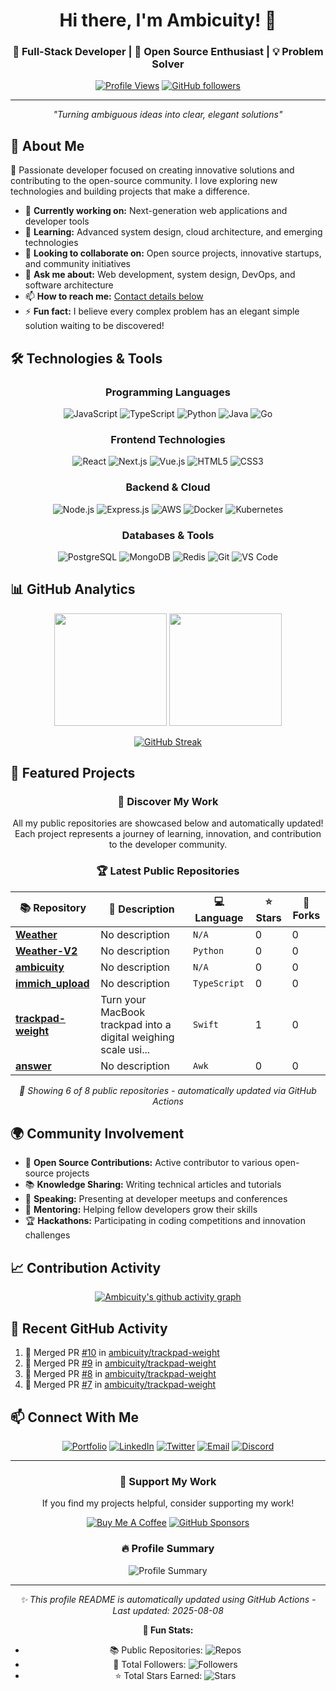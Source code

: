 <div align="center">

# Hi there, I'm Ambicuity! 👋

### 🚀 Full-Stack Developer | 🌟 Open Source Enthusiast | 💡 Problem Solver

[![Profile Views](https://komarev.com/ghpvc/?username=ambicuity&color=blueviolet&style=flat-square&label=Profile+Views)](https://github.com/ambicuity)
[![GitHub followers](https://img.shields.io/github/followers/ambicuity?label=Followers&style=social)](https://github.com/ambicuity?tab=followers)

---

*"Turning ambiguous ideas into clear, elegant solutions"*

</div>

## 💫 About Me

🎯 Passionate developer focused on creating innovative solutions and contributing to the open-source community. I love exploring new technologies and building projects that make a difference.

- 🔭 **Currently working on:** Next-generation web applications and developer tools
- 🌱 **Learning:** Advanced system design, cloud architecture, and emerging technologies
- 👯 **Looking to collaborate on:** Open source projects, innovative startups, and community initiatives
- 💬 **Ask me about:** Web development, system design, DevOps, and software architecture
- 📫 **How to reach me:** [Contact details below](#-connect-with-me)
- ⚡ **Fun fact:** I believe every complex problem has an elegant simple solution waiting to be discovered!

## 🛠️ Technologies & Tools

<div align="center">

### Programming Languages
![JavaScript](https://img.shields.io/badge/-JavaScript-F7DF1E?style=flat-square&logo=javascript&logoColor=black)
![TypeScript](https://img.shields.io/badge/-TypeScript-3178C6?style=flat-square&logo=typescript&logoColor=white)
![Python](https://img.shields.io/badge/-Python-3776AB?style=flat-square&logo=python&logoColor=white)
![Java](https://img.shields.io/badge/-Java-007396?style=flat-square&logo=java&logoColor=white)
![Go](https://img.shields.io/badge/-Go-00ADD8?style=flat-square&logo=go&logoColor=white)

### Frontend Technologies
![React](https://img.shields.io/badge/-React-61DAFB?style=flat-square&logo=react&logoColor=black)
![Next.js](https://img.shields.io/badge/-Next.js-000000?style=flat-square&logo=next.js&logoColor=white)
![Vue.js](https://img.shields.io/badge/-Vue.js-4FC08D?style=flat-square&logo=vue.js&logoColor=white)
![HTML5](https://img.shields.io/badge/-HTML5-E34F26?style=flat-square&logo=html5&logoColor=white)
![CSS3](https://img.shields.io/badge/-CSS3-1572B6?style=flat-square&logo=css3&logoColor=white)

### Backend & Cloud
![Node.js](https://img.shields.io/badge/-Node.js-339933?style=flat-square&logo=node.js&logoColor=white)
![Express.js](https://img.shields.io/badge/-Express.js-000000?style=flat-square&logo=express&logoColor=white)
![AWS](https://img.shields.io/badge/-AWS-232F3E?style=flat-square&logo=amazon-aws&logoColor=white)
![Docker](https://img.shields.io/badge/-Docker-2496ED?style=flat-square&logo=docker&logoColor=white)
![Kubernetes](https://img.shields.io/badge/-Kubernetes-326CE5?style=flat-square&logo=kubernetes&logoColor=white)

### Databases & Tools
![PostgreSQL](https://img.shields.io/badge/-PostgreSQL-336791?style=flat-square&logo=postgresql&logoColor=white)
![MongoDB](https://img.shields.io/badge/-MongoDB-47A248?style=flat-square&logo=mongodb&logoColor=white)
![Redis](https://img.shields.io/badge/-Redis-DC382D?style=flat-square&logo=redis&logoColor=white)
![Git](https://img.shields.io/badge/-Git-F05032?style=flat-square&logo=git&logoColor=white)
![VS Code](https://img.shields.io/badge/-VS%20Code-007ACC?style=flat-square&logo=visual-studio-code&logoColor=white)

</div>

## 📊 GitHub Analytics

<div align="center">
  
<img height="180em" src="https://github-readme-stats.vercel.app/api?username=ambicuity&show_icons=true&theme=tokyonight&include_all_commits=true&count_private=true&hide_border=true&bg_color=0d1117"/>
<img height="180em" src="https://github-readme-stats.vercel.app/api/top-langs/?username=ambicuity&layout=compact&langs_count=8&theme=tokyonight&hide_border=true&bg_color=0d1117"/>

</div>

<div align="center">

[![GitHub Streak](https://github-readme-streak-stats.herokuapp.com/?user=ambicuity&theme=tokyonight&hide_border=true&background=0d1117)](https://git.io/streak-stats)

</div>

## 🎯 Featured Projects

<!-- FEATURED_PROJECTS_START -->
<div align="center">

### 🌟 Discover My Work

All my public repositories are showcased below and automatically updated! Each project represents a journey of learning, innovation, and contribution to the developer community.

### 🏆 Latest Public Repositories

| 📚 Repository | 📝 Description | 💻 Language | ⭐ Stars | 🍴 Forks |
|---------------|-----------------|-------------|----------|----------|
| [**Weather**](https://github.com/ambicuity/Weather) | No description | `N/A` | 0 | 0 |
| [**Weather-V2**](https://github.com/ambicuity/Weather-V2) | No description | `Python` | 0 | 0 |
| [**ambicuity**](https://github.com/ambicuity/ambicuity) | No description | `N/A` | 0 | 0 |
| [**immich_upload**](https://github.com/ambicuity/immich_upload) | No description | `TypeScript` | 0 | 0 |
| [**trackpad-weight**](https://github.com/ambicuity/trackpad-weight) | Turn your MacBook trackpad into a digital weighing scale usi... | `Swift` | 1 | 0 |
| [**answer**](https://github.com/ambicuity/answer) | No description | `Awk` | 0 | 0 |

*🔄 Showing 6 of 8 public repositories - automatically updated via GitHub Actions*

</div>

<!-- FEATURED_PROJECTS_END -->

## 🌍 Community Involvement

- 🤝 **Open Source Contributions:** Active contributor to various open-source projects
- 📚 **Knowledge Sharing:** Writing technical articles and tutorials
- 🎤 **Speaking:** Presenting at developer meetups and conferences
- 👥 **Mentoring:** Helping fellow developers grow their skills
- 🏆 **Hackathons:** Participating in coding competitions and innovation challenges

## 📈 Contribution Activity

<div align="center">

[![Ambicuity's github activity graph](https://github-readme-activity-graph.vercel.app/graph?username=ambicuity&theme=tokyo-night&hide_border=true&bg_color=0d1117)](https://github.com/ashutosh00710/github-readme-activity-graph)

</div>

## 🎨 Recent GitHub Activity

<!--START_SECTION:activity-->
1. 🎉 Merged PR [#10](https://github.com/ambicuity/trackpad-weight/pull/10) in [ambicuity/trackpad-weight](https://github.com/ambicuity/trackpad-weight)
2. 🎉 Merged PR [#9](https://github.com/ambicuity/trackpad-weight/pull/9) in [ambicuity/trackpad-weight](https://github.com/ambicuity/trackpad-weight)
3. 🎉 Merged PR [#8](https://github.com/ambicuity/trackpad-weight/pull/8) in [ambicuity/trackpad-weight](https://github.com/ambicuity/trackpad-weight)
4. 🎉 Merged PR [#7](https://github.com/ambicuity/trackpad-weight/pull/7) in [ambicuity/trackpad-weight](https://github.com/ambicuity/trackpad-weight)
<!--END_SECTION:activity-->

## 📫 Connect With Me

<div align="center">

[![Portfolio](https://img.shields.io/badge/-Portfolio-000000?style=for-the-badge&logo=firefox&logoColor=white)](https://ambicuity.dev)
[![LinkedIn](https://img.shields.io/badge/-LinkedIn-0077B5?style=for-the-badge&logo=linkedin&logoColor=white)](https://linkedin.com/in/ambicuity)
[![Twitter](https://img.shields.io/badge/-Twitter-1DA1F2?style=for-the-badge&logo=twitter&logoColor=white)](https://twitter.com/ambicuity)
[![Email](https://img.shields.io/badge/-Email-D14836?style=for-the-badge&logo=gmail&logoColor=white)](mailto:contact@ambicuity.dev)
[![Discord](https://img.shields.io/badge/-Discord-5865F2?style=for-the-badge&logo=discord&logoColor=white)](https://discord.gg/ambicuity)

</div>

---

<div align="center">

### 💝 Support My Work

If you find my projects helpful, consider supporting my work!

[![Buy Me A Coffee](https://img.shields.io/badge/-Buy%20Me%20A%20Coffee-FFDD00?style=for-the-badge&logo=buy-me-a-coffee&logoColor=black)](https://buymeacoffee.com/ambicuity)
[![GitHub Sponsors](https://img.shields.io/badge/-GitHub%20Sponsors-EA4AAA?style=for-the-badge&logo=github-sponsors&logoColor=white)](https://github.com/sponsors/ambicuity)

### 🔥 Profile Summary

<img src="https://github-profile-summary-cards.vercel.app/api/cards/profile-details?username=ambicuity&theme=tokyonight" alt="Profile Summary"/>

---

*✨ This profile README is automatically updated using GitHub Actions - Last updated: <!-- LAST_UPDATED_START -->2025-08-08<!-- LAST_UPDATED_END -->*

**🎯 Fun Stats:** 
- 📚 Public Repositories: ![Repos](https://img.shields.io/badge/dynamic/json?color=blue&label=repos&query=public_repos&url=https://api.github.com/users/ambicuity&style=flat-square)
- 👥 Total Followers: ![Followers](https://img.shields.io/badge/dynamic/json?color=green&label=followers&query=followers&url=https://api.github.com/users/ambicuity&style=flat-square)
- ⭐ Total Stars Earned: ![Stars](https://img.shields.io/badge/dynamic/json?color=yellow&label=stars&query=$.stars&url=https://api.github-star-counter.workers.dev/user/ambicuity&style=flat-square)

</div>